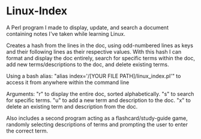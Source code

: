 # Linux-Index
A Perl program I made to display, update, and search a document containing notes I've taken while learning Linux.

Creates a hash from the lines in the doc, using odd-numbered lines as keys and their following lines as their respective values. With this hash I can format and display the doc entirely, search for specific terms within the doc, add new terms/descriptions to the doc, and delete existing terms.

Using a bash alias: "alias index='/[YOUR FILE PATH]/linux_index.pl'" to access it from anywhere within the command line

Arguments:
"r" to display the entire doc, sorted alphabetically.
"s" to search for specific terms.
"u" to add a new term and description to the doc.
"x" to delete an existing term and description from the doc.

Also includes a second program acting as a flashcard/study-guide game, randomly selecting descriptions of terms and prompting the user to enter the correct term.
